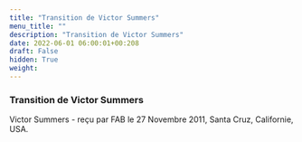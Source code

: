 ```yaml
---
title: "Transition de Victor Summers"
menu_title: ""
description: "Transition de Victor Summers"
date: 2022-06-01 06:00:01+00:208
draft: False
hidden: True
weight:
---
```

### Transition de Victor Summers

Victor Summers - reçu par FAB le 27 Novembre 2011, Santa Cruz, Californie, USA.




